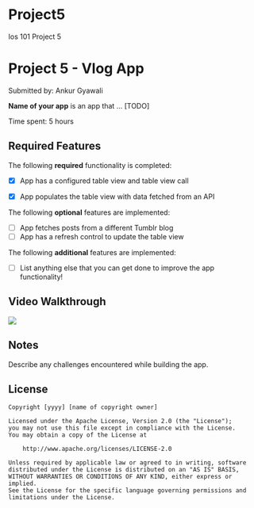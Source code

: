 # Project5
Ios 101 Project 5 


# Project 5 - Vlog App

Submitted by: Ankur Gyawali

**Name of your app** is an app that ... [TODO] 

Time spent: 5 hours

## Required Features

The following **required** functionality is completed:

- [X] App has a configured table view and table view call
- [X] App populates the table view with data fetched from an API


The following **optional** features are implemented:

- [ ] App fetches posts from a different Tumblr blog
- [ ] App has a refresh control to update the table view

The following **additional** features are implemented:

- [ ] List anything else that you can get done to improve the app functionality!

## Video Walkthrough


  <a href="https://www.loom.com/share/a6845c776d25455c93a5ff659c66bde0">
    
  </a>
  <a href="https://www.loom.com/share/a6845c776d25455c93a5ff659c66bde0">
    <img style="max-width:300px;" src="https://cdn.loom.com/sessions/thumbnails/a6845c776d25455c93a5ff659c66bde0-with-play.gif">
  </a>
 

## Notes

Describe any challenges encountered while building the app.

## License

    Copyright [yyyy] [name of copyright owner]

    Licensed under the Apache License, Version 2.0 (the "License");
    you may not use this file except in compliance with the License.
    You may obtain a copy of the License at

        http://www.apache.org/licenses/LICENSE-2.0

    Unless required by applicable law or agreed to in writing, software
    distributed under the License is distributed on an "AS IS" BASIS,
    WITHOUT WARRANTIES OR CONDITIONS OF ANY KIND, either express or implied.
    See the License for the specific language governing permissions and
    limitations under the License.
